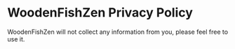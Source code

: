 # WoodenFishZen Privacy Policy

WoodenFishZen will not collect any information from you, please feel free to use it.
